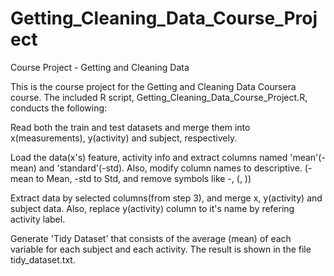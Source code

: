 # Getting_Cleaning_Data_Course_Project
Course Project - Getting and Cleaning Data

This is the course project for the Getting and Cleaning Data Coursera course.
The included R script, Getting_Cleaning_Data_Course_Project.R, conducts the following:

Read both the train and test datasets and merge them into x(measurements), y(activity) and subject, respectively.

Load the data(x's) feature, activity info and extract columns named 'mean'(-mean) and 'standard'(-std). Also, modify column names to descriptive. (-mean to Mean, -std to Std, and remove symbols like -, (, ))

Extract data by selected columns(from step 3), and merge x, y(activity) and subject data. Also, replace y(activity) column to it's name by refering activity label.

Generate 'Tidy Dataset' that consists of the average (mean) of each variable for each subject and each activity. The result is shown in the file tidy_dataset.txt.

